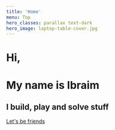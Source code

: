 ```yaml
---
title: 'Home'
menu: Top
hero_classes: parallax text-dark
hero_image: laptop-table-cover.jpg
---
```

 <span><h1>Hi, </h1></span>
<span><h1>My name is Ibraim </h1></span>
<span> <h2>I build, play and solve stuff </h2></span>

[Let's be friends](http://soltonbaev.com/about-me)